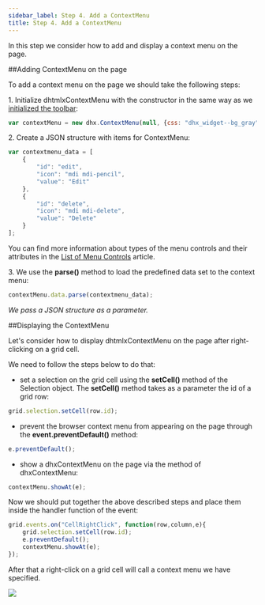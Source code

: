 ```yaml
---
sidebar_label: Step 4. Add a ContextMenu
title: Step 4. Add a ContextMenu
---          
```

In this step we consider how to add and display a context menu on the page.

##Adding ContextMenu on the page

To add a context menu on the page we should take the following steps:

1\. Initialize dhtmlxContextMenu with the constructor in the same way as we [initialized the toolbar](tutorial/basic_application/step3.md):

~~~js
var contextMenu = new dhx.ContextMenu(null, {css: "dhx_widget--bg_gray"});
~~~

2\. Create a JSON structure with items for ContextMenu:

~~~js
var contextmenu_data = [
    {
        "id": "edit",
        "icon": "mdi mdi-pencil",
        "value": "Edit"
    },
    {
        "id": "delete",
        "icon": "mdi mdi-delete",
        "value": "Delete"
    }
];
~~~

You can find more information about types of the menu controls and their attributes in the [List of Menu Controls](menu/configuring_menu_items.md) article.


3\. We use the <b>parse()</b> method to load the predefined data set to the context menu:

~~~js
contextMenu.data.parse(contextmenu_data);
~~~

<i>We pass a JSON structure as a parameter.</i>

##Displaying the ContextMenu

Let's consider how to display dhtmlxContextMenu on the page after right-clicking on a grid cell.

We need to follow the steps below to do that: 

- set a selection on the grid cell using the <b>setCell()</b> method of the Selection object. The <b>setCell()</b> method takes as a parameter the id of a grid row:

~~~js
grid.selection.setCell(row.id);
~~~

- prevent the browser context menu from appearing on the page through the **event.preventDefault()** method:

~~~js    
e.preventDefault();
~~~

- show a dhxContextMenu on the page via the [](menu/api/menu_showat_method.md) method of dhxContextMenu:

~~~js
contextMenu.showAt(e);
~~~

Now we should put together the above described steps and place them inside the handler function of the [](grid/api/grid_cellrightclick_event.md) event:

~~~js
grid.events.on("CellRightClick", function(row,column,e){
    grid.selection.setCell(row.id);
    e.preventDefault();
    contextMenu.showAt(e);
});
~~~

After that a right-click on a grid cell will call a context menu we have specified.

<img src="tutorial/binding_components/context_menu.png"/>

<div id="tutorial_step">
    <a id="next_step" href="tutorial/binding_components/step5.md"></a>
</div>








